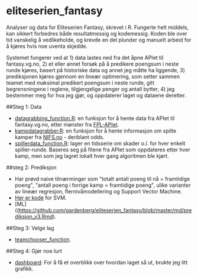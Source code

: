 # eliteserien_fantasy
Analyser og data for Eliteserien Fantasy, skrevet i R. Fungerte helt middels, kan sikkert forbedres både resultatmessig og kodemessig. Koden ble over tid vanskelig å vedlikeholde, og krevde en del plunder og manuelt arbeid for å kjøres hvis noe uventa skjedde.

Systemet fungerer ved at 1) data lastes ned fra det åpne APIet til fantasy.vg.no, 2) et eller annet forsøk på å predikere poengsum i neste runde kjøres, basert på historiske data og annet jeg måtte ha liggende, 3) prediksjonen kjøres gjennom en lineær optimering, som setter sammen teamet med maksimal predikert poengsum i neste runde, gitt begrensningene i reglene, tilgjengelige penger og antall bytter, 4) jeg bestemmer meg for hva jeg gjør, og oppdaterer laget og dataene deretter.

##Steg 1: Data
- [datagrabbing_function.R](https://github.com/gardenberg/eliteserien_fantasy/blob/master/scripts/datagrabbing_function.R): en funksjon for å hente data fra APIet til fantasy.vg.no, etter mønster fra [FPL-APIet](https://github.com/bobbymond/FantasyPremierLeagueAPI).
- [kampdatagrabber.R](https://github.com/gardenberg/eliteserien_fantasy/blob/master/scripts/kampdatagrabber.R): en funksjon for å hente informasjon om spilte kamper fra [NIFS.no](www.nifs.no) - deriblant odds.
- [spillerdata_function.R](https://github.com/gardenberg/eliteserien_fantasy/blob/master/scripts/kampdatagrabber.R): lager en tidsserie om skader o.l. for hver enkelt spiller-runde. Baseres seg på filene fra APIet som oppdateres etter hver kamp, men som jeg lagret lokalt hver gang algoritmen ble kjørt.

##steg 2: Prediksjon
- Har prøvd naive tilnærminger som "totalt antall poeng til nå = framtidige poeng", "antall poeng i forrige kamp = framtidige poeng", ulike varianter av lineær regresjon, flernivåmodellering og Support Vector Machine. 
- [Her er kode](https://github.com/gardenberg/eliteserien_fantasy/blob/master/md/prediksjon_v2.md) for SVM.
- [ML]((https://github.com/gardenberg/eliteserien_fantasy/blob/master/md/prediksjon_v3.Rmd).

##Steg 3: Velge lag
- [teamchooser_function](https://github.com/gardenberg/eliteserien_fantasy/blob/master/scripts/teamchooser_function.R).

##Steg 4: Gjør noe lurt
- [dashboard](https://github.com/gardenberg/eliteserien_fantasy/blob/master/dashboard.md): For å få et overblikk over hvordan laget så ut, brukte jeg litt grafikk.